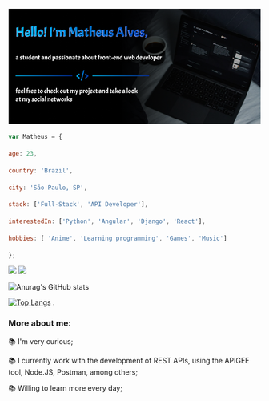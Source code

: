 
![banner](https://github.com/MatheusASouza/MatheusASouza/blob/main/Banner.png)

```javascript
var Matheus = {

age: 23,

country: 'Brazil',

city: 'São Paulo, SP',

stack: ['Full-Stack', 'API Developer'],

interestedIn: ['Python', 'Angular', 'Django', 'React'],

hobbies: [ 'Anime', 'Learning programming', 'Games', 'Music']

};

 ```
 <a href="https://www.linkedin.com/in/matheus-alves-b007b21bb/" target="_blank"><img src="https://img.shields.io/badge/-LinkedIn-%230077B5?style=for-the-badge&logo=linkedin&logoColor=white"></a>
<a href="https://www.instagram.com/theusalveesx/" target="_blank"><img src="https://img.shields.io/badge/-Instagram-%23E4405F?style=for-the-badge&logo=instagram&logoColor=white"></a>

![Anurag's GitHub stats](https://github-readme-stats.vercel.app/api?username=MatheusASouza&show_icons=true&theme=tokyonight)

[![Top Langs](https://github-readme-stats.vercel.app/api/top-langs/?username=MatheusASouza&layout=compact&show_icons=true&theme=tokyonight)](https://github.com/anuraghazra/github-readme-stats)
.



### More about me:


📚 I'm very curious;

📚 I currently work with the development of REST APIs, using the APIGEE tool, Node.JS, Postman, among others;

📚 Willing to learn more every day;

